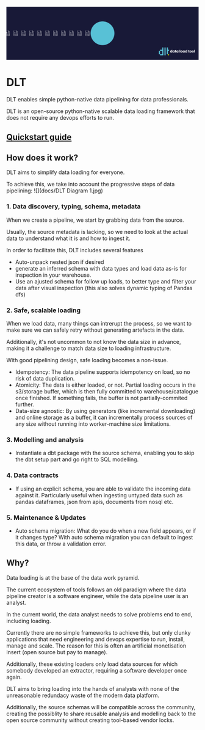 ![](docs/DLT-Pacman-Quick.gif)


# DLT
DLT enables simple python-native data pipelining for data professionals.

DLT is an open-source python-native scalable data loading framework that does not require any devops efforts to run.

## [Quickstart guide](QUICKSTART.md)

## How does it work?

DLT aims to simplify data loading for everyone.


To achieve this, we take into account the progressive steps of data pipelining:
![](docs/DLT Diagram 1.jpg)
### 1. Data discovery, typing, schema, metadata

When we create a pipeline, we start by grabbing data from the source.

Usually, the source metadata is lacking, so we need to look at the actual data to understand what it is and how to ingest it.

In order to facilitate this, DLT includes several features
* Auto-unpack nested json if desired
* generate an inferred schema with data types and load data as-is for inspection in your warehouse.
* Use an ajusted schema for follow up loads, to better type and filter your data after visual inspection (this also solves dynamic typing of Pandas dfs)

### 2. Safe, scalable loading

When we load data, many things can intrerupt the process, so we want to make sure we can safely retry without generating artefacts in the data.

Additionally, it's not uncommon to not know the data size in advance, making it a challenge to match data size to loading infrastructure.

With good pipelining design, safe loading becomes a non-issue.

* Idempotency: The data pipeline supports idempotency on load, so no risk of data duplication.
* Atomicity: The data is either loaded, or not. Partial loading occurs in the s3/storage buffer, which is then fully committed to warehouse/catalogue once finished. If something fails, the buffer is not partially-commited further.
* Data-size agnostic: By using generators (like incremental downloading) and online storage as a buffer, it can incrementally process sources of any size without running into worker-machine size limitations.


### 3. Modelling and analysis

* Instantiate a dbt package with the source schema, enabling you to skip the dbt setup part and go right to SQL modelling.


### 4. Data contracts

* If using an explicit schema, you are able to validate the incoming data against it. Particularly useful when ingesting untyped data such as pandas dataframes, json from apis, documents from nosql etc.

### 5. Maintenance & Updates

* Auto schema migration: What do you do when a new field appears, or if it changes type? With auto schema migration you can default to ingest this data, or throw a validation error.

## Why?

Data loading is at the base of the data work pyramid.

The current ecosystem of tools follows an old paradigm where the data pipeline creator is a software engineer, while the data pipeline user is an analyst.

In the current world, the data analyst needs to solve problems end to end, including loading.

Currently there are no simple frameworks to achieve this, but only clunky applications that need engineering and devops expertise to run, install, manage and scale. The reason for this is often an artificial monetisation insert (open source but pay to manage).

Additionally, these existing loaders only load data sources for which somebody developed an extractor, requiring a software developer once again.

DLT aims to bring loading into the hands of analysts with none of the unreasonable redundacy waste of the modern data platform.

Additionally, the source schemas will be compatible across the community, creating the possiblity to share reusable analysis and modelling back to the open source community without creating tool-based vendor locks.





